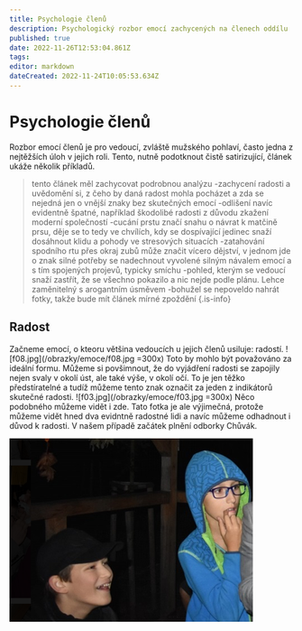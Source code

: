 ```yaml
---
title: Psychologie členů
description: Psychologický rozbor emocí zachycených na členech oddílu
published: true
date: 2022-11-26T12:53:04.861Z
tags: 
editor: markdown
dateCreated: 2022-11-24T10:05:53.634Z
---
```


# Psychologie členů

Rozbor emocí členů je pro vedoucí, zvláště mužského pohlaví, často jedna z nejtěžších úloh v jejich roli. Tento, nutně podotknout čistě satirizující, článek ukáže několik příkladů.

> tento článek měl zachycovat podrobnou analýzu
-zachycení radosti a uvědomění si, z čeho by daná radost mohla pocházet a zda se nejedná jen o vnější znaky bez skutečných emocí
-odlišení navíc evidentně špatné, například škodolibé radosti z důvodu zkažení moderní společností
-cucání prstu značí snahu o návrat k matčině prsu, děje se to tedy ve chvílích, kdy se dospívající jedinec snaží dosáhnout klidu a pohody ve stresových situacích
-zatahování spodního rtu přes okraj zubů může značit vícero dějství, v jednom jde o znak silné potřeby se nadechnout vyvolené silným návalem emocí a s tím spojených projevů, typicky smíchu
-pohled, kterým se vedoucí snaží zastřít, že se všechno pokazilo a nic nejde podle plánu. Lehce zaměnitelný s arogantním úsměvem
-bohužel se nepoveldo nahrát fotky, takže bude mít článek mírné zpoždění
{.is-info}


## Radost
Začneme emocí, o kteoru většina vedoucích u jejich členů usiluje: radostí.
![f08.jpg](/obrazky/emoce/f08.jpg =300x)
Toto by mohlo být považováno za ideální formu. Můžeme si povšimnout, že do vyjádření radosti se zapojily nejen svaly v okolí úst, ale také výše, v okolí očí. To je jen těžko předstíratelné a tudíž můžeme tento znak označit za jeden z indikátorů skutečné radosti.
![f03.jpg](/obrazky/emoce/f03.jpg =300x)
Něco podobného můžeme vidět i zde. Tato fotka je ale výjimečná, protože můžeme vidět hned dva evidntně radostné lidi a navíc můžeme odhadnout i důvod k radosti. V našem případě začátek plnění odborky Chůvák.

![f01.png](/obrazky/emoce/f01.png)
